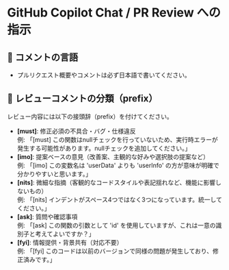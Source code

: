 # GitHub Copilot Chat / PR Review への指示

## 📝 コメントの言語
- プルリクエスト概要やコメントは必ず日本語で書いてください。

## 🔖 レビューコメントの分類（prefix）
レビュー内容には以下の接頭辞（prefix）を付けてください。

- **[must]**: 修正必須の不具合・バグ・仕様違反  
  例: 「[must] この関数はnullチェックを行っていないため、実行時エラーが発生する可能性があります。nullチェックを追加してください。」
- **[imo]**: 提案ベースの意見（改善案、主観的な好みや選択肢の提案など）  
  例: 「[imo] この変数名は 'userData' よりも 'userInfo' の方が意味が明確で分かりやすいと思います。」
- **[nits]**: 微細な指摘（客観的なコードスタイルや表記揺れなど、機能に影響しないもの）  
  例: 「[nits] インデントがスペース4つではなく3つになっています。統一してください。」
- **[ask]**: 質問や確認事項  
  例: 「[ask] この関数の引数として 'id' を使用していますが、これは一意の識別子と考えてよいですか？」
- **[fyi]**: 情報提供・背景共有（対応不要）  
  例: 「[fyi] このコードは以前のバージョンで同様の問題が発生しており、修正済みです。」  
